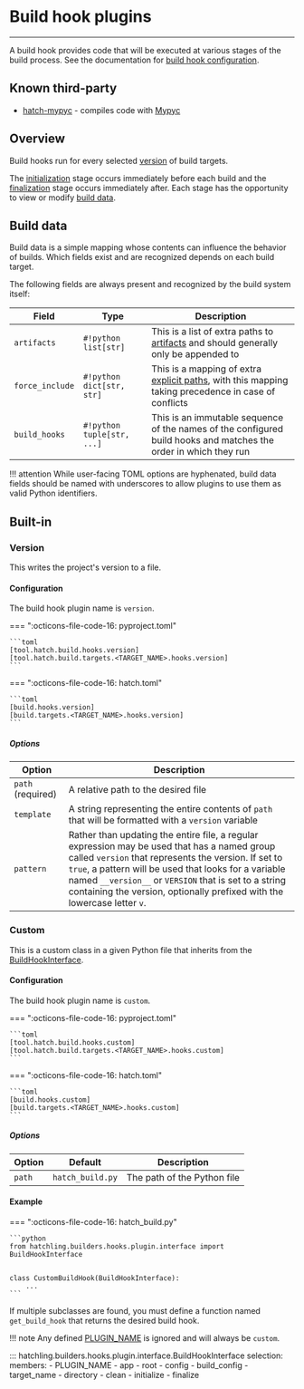# Build hook plugins

-----

A build hook provides code that will be executed at various stages of the build process. See the documentation for [build hook configuration](../config/build.md#build-hooks).

## Known third-party

- [hatch-mypyc](https://github.com/ofek/hatch-mypyc) - compiles code with [Mypyc](https://github.com/mypyc/mypyc)

## Overview

Build hooks run for every selected [version](../config/build.md#versions) of build targets.

The [initialization](#hatchling.builders.hooks.plugin.interface.BuildHookInterface.initialize) stage occurs immediately before each build and the [finalization](#hatchling.builders.hooks.plugin.interface.BuildHookInterface.finalize) stage occurs immediately after. Each stage has the opportunity to view or modify [build data](#build-data).

## Build data

Build data is a simple mapping whose contents can influence the behavior of builds. Which fields exist and are recognized depends on each build target.

The following fields are always present and recognized by the build system itself:

| Field | Type | Description |
| --- | --- | --- |
| `artifacts` | `#!python list[str]` | This is a list of extra paths to [artifacts](../config/build.md#artifacts) and should generally only be appended to |
| `force_include` | `#!python dict[str, str]` | This is a mapping of extra [explicit paths](../config/build.md#explicit-selection), with this mapping taking precedence in case of conflicts |
| `build_hooks` | `#!python tuple[str, ...]` | This is an immutable sequence of the names of the configured build hooks and matches the order in which they run |

!!! attention
    While user-facing TOML options are hyphenated, build data fields should be named with underscores to allow plugins to use them as valid Python identifiers.

## Built-in

### Version

This writes the project's version to a file.

#### Configuration

The build hook plugin name is `version`.

=== ":octicons-file-code-16: pyproject.toml"

    ```toml
    [tool.hatch.build.hooks.version]
    [tool.hatch.build.targets.<TARGET_NAME>.hooks.version]
    ```

=== ":octicons-file-code-16: hatch.toml"

    ```toml
    [build.hooks.version]
    [build.targets.<TARGET_NAME>.hooks.version]
    ```

##### Options

| Option | Description |
| --- | --- |
| `path` (required) | A relative path to the desired file |
| `template` | A string representing the entire contents of `path` that will be formatted with a `version` variable |
| `pattern` | Rather than updating the entire file, a regular expression may be used that has a named group called `version` that represents the version. If set to `true`, a pattern will be used that looks for a variable named `__version__` or `VERSION` that is set to a string containing the version, optionally prefixed with the lowercase letter `v`. |

### Custom

This is a custom class in a given Python file that inherits from the [BuildHookInterface](#hatchling.builders.hooks.plugin.interface.BuildHookInterface).

#### Configuration

The build hook plugin name is `custom`.

=== ":octicons-file-code-16: pyproject.toml"

    ```toml
    [tool.hatch.build.hooks.custom]
    [tool.hatch.build.targets.<TARGET_NAME>.hooks.custom]
    ```

=== ":octicons-file-code-16: hatch.toml"

    ```toml
    [build.hooks.custom]
    [build.targets.<TARGET_NAME>.hooks.custom]
    ```

##### Options

| Option | Default | Description |
| --- | --- | --- |
| `path` | `hatch_build.py` | The path of the Python file |

#### Example

=== ":octicons-file-code-16: hatch_build.py"

    ```python
    from hatchling.builders.hooks.plugin.interface import BuildHookInterface


    class CustomBuildHook(BuildHookInterface):
        ...
    ```

If multiple subclasses are found, you must define a function named `get_build_hook` that returns the desired build hook.

!!! note
    Any defined [PLUGIN_NAME](#hatchling.builders.hooks.plugin.interface.BuildHookInterface.PLUGIN_NAME) is ignored and will always be `custom`.

::: hatchling.builders.hooks.plugin.interface.BuildHookInterface
    selection:
      members:
      - PLUGIN_NAME
      - app
      - root
      - config
      - build_config
      - target_name
      - directory
      - clean
      - initialize
      - finalize

